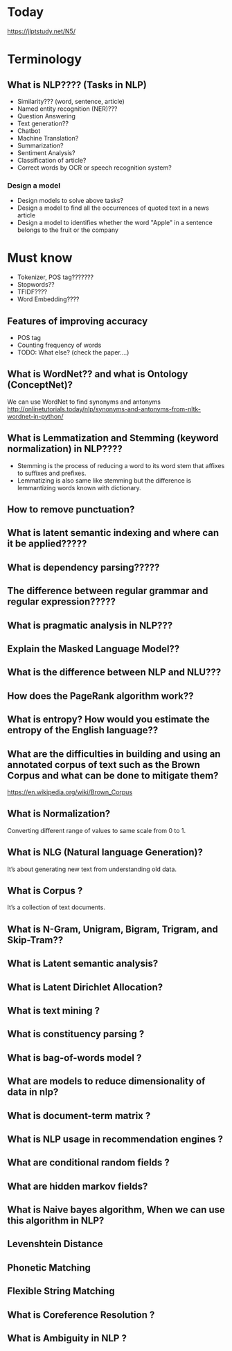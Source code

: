 # Today  

https://jlptstudy.net/N5/

# Terminology

## What is NLP???? (Tasks in NLP)

* Similarity??? (word, sentence, article)
* Named entity recognition (NER)???
* Question Answering
* Text generation??
* Chatbot
* Machine Translation?
* Summarization?
* Sentiment Analysis?
* Classification of article?
* Correct words by OCR or speech recognition system?

### Design a model  
* Design models to solve above tasks?
* Design a model to find all the occurrences of quoted text in a news article
* Design a model to identifies whether the word "Apple" in a sentence belongs to the fruit or the company

# Must know

* Tokenizer, POS tag???????
* Stopwords??
* TFIDF????
* Word Embedding????

## Features of improving accuracy
* POS tag
* Counting frequency of words
* TODO: What else? (check the paper....)

## What is WordNet?? and what is Ontology (ConceptNet)?  
We can use WordNet to find synonyms and antonyms  
http://onlinetutorials.today/nlp/synonyms-and-antonyms-from-nltk-wordnet-in-python/


## What is Lemmatization and Stemming (keyword normalization) in NLP????
* Stemming is the process of reducing a word to its word stem that affixes to suffixes and prefixes.  
* Lemmatizing is also same like stemming but the difference is lemmantizing words known with dictionary.  

## How to remove punctuation?

## What is latent semantic indexing and where can it be applied?????

## What is dependency parsing?????  

## The difference between regular grammar and regular expression?????

## What is pragmatic analysis in NLP???

## Explain the Masked Language Model??

## What is the difference between NLP and NLU???

## How does the PageRank algorithm work??

## What is entropy? How would you estimate the entropy of the English language??

## What are the difficulties in building and using an annotated corpus of text such as the Brown Corpus and what can be done to mitigate them?  
https://en.wikipedia.org/wiki/Brown_Corpus  

## What is Normalization?  
Converting different range of values to same scale from 0 to 1.

## What is NLG (Natural language Generation)?  
It’s about generating new text from understanding old data.

## What is Corpus ?  
It’s a collection of text documents.

## What is N-Gram, Unigram, Bigram, Trigram, and Skip-Tram?? 

## What is Latent semantic analysis?

## What is Latent Dirichlet Allocation?


## What is text mining ? 

## What is constituency parsing ?

## What is bag-of-words model ?

## What are models to reduce dimensionality of data in nlp?

## What is document-term matrix ?

## What is NLP usage in recommendation engines ?

## What are conditional random fields ?

## What are hidden markov fields?

## What is Naive bayes algorithm, When we can use this algorithm in NLP?

## Levenshtein Distance
## Phonetic Matching
## Flexible String Matching

## What is Coreference Resolution ?
## What is Ambiguity in NLP ?

